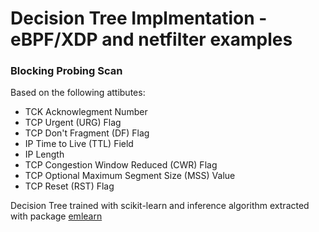 # Decision Tree Implmentation - eBPF/XDP and netfilter examples

### Blocking Probing Scan

Based on the following attibutes:

* TCK Acknowlegment Number
* TCP Urgent (URG) Flag
* TCP Don't Fragment (DF) Flag
* IP Time to Live (TTL) Field
* IP Length
* TCP Congestion Window Reduced (CWR) Flag
* TCP Optional Maximum Segment Size (MSS) Value
* TCP Reset (RST) Flag

Decision Tree trained with scikit-learn and inference algorithm extracted with package [emlearn](https://github.com/emlearn/emlearn)
